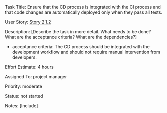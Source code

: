  Task Title: Ensure that the CD process is integrated with the CI process and that code changes are automatically deployed only when they pass all tests.

User Story: [Story 2.1.2](../../stories/story_2.1.2.md)

Description: [Describe the task in more detail. What needs to be done? What are the acceptance criteria? What are the dependencies?]
* acceptance criteria: The CD process should be integrated with the development workflow and should not require manual intervention from developers.

Effort Estimate: 4 hours

Assigned To: project manager

Priority: moderate

Status: not started

Notes: [Include]